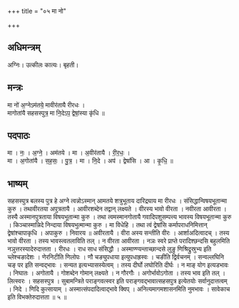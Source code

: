 +++
title = "०५ मा नो"

+++
## अधिमन्त्रम्
अग्निः। उत्कीलः कात्यः। बृहती।

## मन्त्रः
मा नो॑ अ॒ग्नेऽम॑तये॒ मावीर॑तायै रीरधः ।  
मागोता॑यै सहसस्पुत्र॒ मा नि॒देऽप॒ द्वेषां॒स्या कृ॑धि ॥

## पदपाठः
मा । नः॒ । अ॒ग्ने॒ । अम॑तये । मा । अ॒वीर॑तायै । री॒र॒धः॒ ।  
मा । अ॒गोता॑यै । स॒ह॒सः॒ । पु॒त्र॒ । मा । नि॒दे । अप॑ । द्वेषां॑सि । आ । कृ॒धि॒ ॥

## भाष्यम्
सहसस्पुत्र बलस्य पुत्र हे अग्ने त्वन्नोऽस्मान् आमतये शत्रुभूताय दारिद्र्याय मा रीरधः । संसिद्धान्विषयभूतान्मा कुरु । तथावीरतया अपुत्रतायै । आवीरशब्देन तद्वान् लक्ष्यते । वीरस्य भावो वीरता । नवीरता आवीरता । तस्यै अस्मानपुत्रताया विषयभूतान्मा कुरु । तथा त्वमस्मानगोतायै गवादिपशुसम्पत्त्य भावस्य विषयभूतान्मा कुरु । किञ्चास्मान्निदे निन्दाया विषयभुत्मान्मा कुरु । मा विधेहि । तथा त्वं द्वेषांसि कर्मापराधनिमित्तान् द्वेषांश्चापाकृधि । अपाकुरु । निवारय ॥ अवीरतायै । वीरा अस्य सन्तीति वीरः । आर्शाअदित्वादच् । तस्य भावो वीरता । तस्य भावस्त्वतलाविति तल् । न वीरता आवीरता । नञः स्वरे प्राप्ते परादिश्छन्दसि बहुलमिति नञुत्तरस्यादेरुदात्तता । रीरधः । राध साध संसिद्धौ । अस्माण्ण्यन्ताच्छान्दसे लुङु णिश्रिद्रुस्रुभ्य इति च्लेश्चङादेशः । णेरनिटीति णिलोपः । णौ चङ्युपधाया इत्युपधाह्रस्वः । चङीति द्विर्वचनम् । सन्वल्लघिनि चङ् पर इति सन्वद्भावः । सन्यत इत्यभ्यासस्येत्वम् । तस्य दीर्घो लघोरिति दीर्घः । न माङ् योग इत्यडभावः । निघातः । अगोतायै । गोशब्देन गोमान् लक्ष्यते । न गौरगौः । अगोर्भावोऽगोता । तस्य भाव इति तल् । लित्स्वरः । सहसस्पुत्र । सुबामन्त्रिते पराङ्गवत्स्वर इति पराङ्गवद्भावात्सहसपुत्र इत्येतयोः सर्वानुदात्तत्वम् । निदे । णिदि कुत्सायाम् । अस्मात्संपदादित्वाद्भावे क्विप् । अनित्यमागमशासनमिति नुमभावः । सावेकाच इति विभक्तेरुदात्तता ॥ ५ ॥
